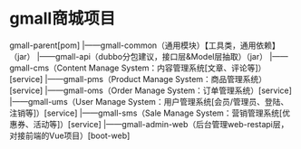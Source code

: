 # gmall商城项目
gmall-parent[pom]
	|——gmall-common（通用模块）【工具类，通用依赖】（jar）
	|——gmall-api（dubbo分包建议，接口层&Model层抽取）（jar）
  |——gmall-cms（Content Manage System：内容管理系统[文章、评论等]）[service]
	|——gmall-pms（Product Manage System：商品管理系统）[service]
	|——gmall-oms（Order Manage System：订单管理系统）[service]
	|——gmall-ums（User Manage System：用户管理系统[会员/管理员、登陆、注销等]）[service]
	|——gmall-sms（Sale Manage System：营销管理系统[优惠券、活动等]）[service]
	|——gmall-admin-web（后台管理web-restapi层，对接前端的Vue项目）[boot-web]
